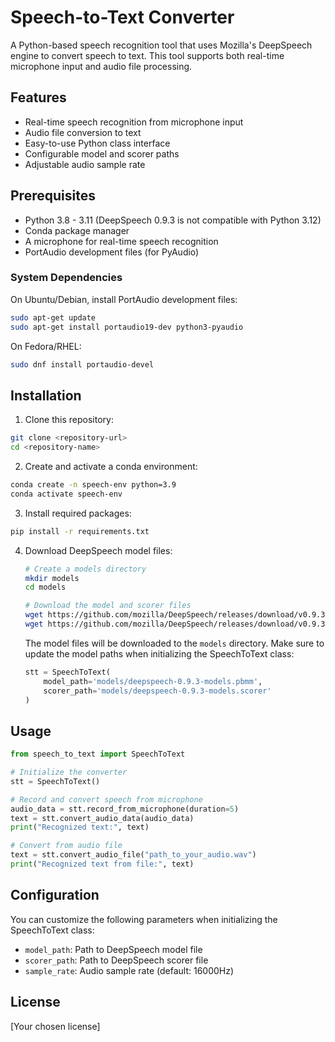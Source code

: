 # Speech-to-Text Converter

A Python-based speech recognition tool that uses Mozilla's DeepSpeech engine to convert speech to text. This tool supports both real-time microphone input and audio file processing.

## Features

- Real-time speech recognition from microphone input
- Audio file conversion to text
- Easy-to-use Python class interface
- Configurable model and scorer paths
- Adjustable audio sample rate

## Prerequisites

- Python 3.8 - 3.11 (DeepSpeech 0.9.3 is not compatible with Python 3.12)
- Conda package manager
- A microphone for real-time speech recognition
- PortAudio development files (for PyAudio)

### System Dependencies

On Ubuntu/Debian, install PortAudio development files:
```bash
sudo apt-get update
sudo apt-get install portaudio19-dev python3-pyaudio
```

On Fedora/RHEL:
```bash
sudo dnf install portaudio-devel
```

## Installation

1. Clone this repository:
```bash
git clone <repository-url>
cd <repository-name>
```

2. Create and activate a conda environment:
```bash
conda create -n speech-env python=3.9
conda activate speech-env
```

3. Install required packages:
```bash
pip install -r requirements.txt
```

4. Download DeepSpeech model files:
   ```bash
   # Create a models directory
   mkdir models
   cd models
   
   # Download the model and scorer files
   wget https://github.com/mozilla/DeepSpeech/releases/download/v0.9.3/deepspeech-0.9.3-models.pbmm
   wget https://github.com/mozilla/DeepSpeech/releases/download/v0.9.3/deepspeech-0.9.3-models.scorer
   ```

   The model files will be downloaded to the `models` directory. Make sure to update the model paths when initializing the SpeechToText class:

   ```python
   stt = SpeechToText(
       model_path='models/deepspeech-0.9.3-models.pbmm',
       scorer_path='models/deepspeech-0.9.3-models.scorer'
   )
   ```

## Usage

```python
from speech_to_text import SpeechToText

# Initialize the converter
stt = SpeechToText()

# Record and convert speech from microphone
audio_data = stt.record_from_microphone(duration=5)
text = stt.convert_audio_data(audio_data)
print("Recognized text:", text)

# Convert from audio file
text = stt.convert_audio_file("path_to_your_audio.wav")
print("Recognized text from file:", text)
```

## Configuration

You can customize the following parameters when initializing the SpeechToText class:
- `model_path`: Path to DeepSpeech model file
- `scorer_path`: Path to DeepSpeech scorer file
- `sample_rate`: Audio sample rate (default: 16000Hz)

## License

[Your chosen license]
